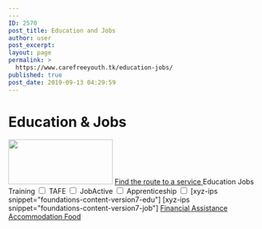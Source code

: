 ```yaml
---
---
ID: 2570
post_title: Education and Jobs
author: user
post_excerpt:
layout: page
permalink: >
  https://www.carefreeyouth.tk/education-jobs/
published: true
post_date: 2019-09-13 04:29:59
---
```

<h1>Education &amp; Jobs</h1>
<img width="209" height="90" src="https://www.carefreeyouth.tk/wp-content/uploads/2019/06/leaf-free-img.png" alt="">
<a href="https://www.carefreeyouth.tk/education-and-job-map/" role="button">
Find the route to a service
</a>
<a role="button">
Education
</a>
<a role="button">
Jobs
</a>
<label>Training
<input type="checkbox" value="Training">
</label>
<label>TAFE
<input type="checkbox" value="TAFE">
</label>
<label>JobActive
<input type="checkbox" value="JobActive">
</label>
<label>Apprenticeship
<input type="checkbox" value="Apprenticeship">
</label>
[xyz-ips snippet="foundations-content-version7-edu"]
[xyz-ips snippet="foundations-content-version7-job"]
<a href="https://www.carefreeyouth.tk/finance/" role="button">
Financial Assistance
</a>
<a href="https://www.carefreeyouth.tk/accommodation/" role="button">
Accommodation
</a>
<a href="https://www.carefreeyouth.tk/foods/" role="button">
Food
</a>